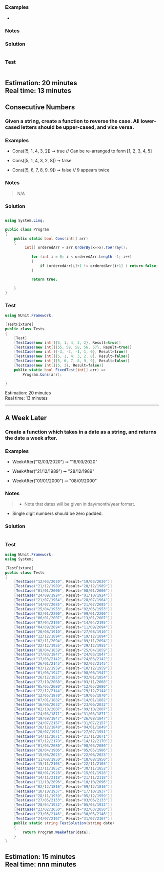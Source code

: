 ##
### 

### Examples
- 
### Notes
> 
### Solution
```cs

```
### Test
```cs

```
Estimation: 20 minutes
<br> Real time: 13 minutes
--------------------------


## Consecutive Numbers
### Given a string, create a function to reverse the case. All lower-cased letters should be upper-cased, and vice versa.

### Examples
- Cons([5, 1, 4, 3, 2]) ➞ true
// Can be re-arranged to form [1, 2, 3, 4, 5]

- Cons([5, 1, 4, 3, 2, 8]) ➞ false

- Cons([5, 6, 7, 8, 9, 9]) ➞ false
// 9 appears twice
### Notes
> N/A
### Solution
```cs

using System.Linq;

public class Program
{
	public static bool Cons(int[] arr)
	{
		 int[] orderedArr = arr.OrderBy(x=>x).ToArray();
           
            for (int i = 0; i < orderedArr.Length -1; i++)
            {
                if (orderedArr[i]+1 != orderedArr[i+1] ) return false;
            }

            return true;
       
	}
}
```
### Test
```cs
using NUnit.Framework;

[TestFixture]
public class Tests
{
	[Test]
	[TestCase(new int[]{5, 1, 4, 3, 2}, Result=true)]
	[TestCase(new int[]{55, 59, 58, 56, 57}, Result=true)]
	[TestCase(new int[]{-3, -2, -1, 1, 0}, Result=true)]
	[TestCase(new int[]{5, 1, 4, 3, 2, 8}, Result=false)]
	[TestCase(new int[]{5, 6, 7, 8, 9, 9}, Result=false)]
	[TestCase(new int[]{5, 3}, Result=false)]
	public static bool FixedTest(int[] arr) =>
		Program.Cons(arr);

}
```
Estimation: 20 minutes
<br> Real time: 13 minutes

------------------------------





## A Week Later
### Create a function which takes in a date as a string, and returns the date a week after.

### Examples
- WeekAfter("12/03/2020") ➞ "19/03/2020"

- WeekAfter("21/12/1989") ➞ "28/12/1989"

- WeekAfter("01/01/2000") ➞ "08/01/2000"
### Notes
> - Note that dates will be given in day/month/year format.
- Single digit numbers should be zero padded.
### Solution
```cs

```
### Test
```cs
using NUnit.Framework;
using System;

[TestFixture]
public class Tests
{
	[TestCase("12/03/2020", Result="19/03/2020")]
	[TestCase("21/12/1989", Result="28/12/1989")]
	[TestCase("01/01/2000", Result="08/01/2000")]
	[TestCase("24/09/1924", Result="01/10/1924")]
	[TestCase("21/07/1964", Result="28/07/1964")]
	[TestCase("14/07/2085", Result="21/07/2085")]
	[TestCase("25/04/1953", Result="02/05/1953")]
	[TestCase("02/01/2200", Result="09/01/2200")]
	[TestCase("06/01/2007", Result="13/01/2007")]
	[TestCase("07/04/2195", Result="14/04/2195")]
	[TestCase("04/09/2094", Result="11/09/2094")]
	[TestCase("20/08/1910", Result="27/08/1910")]
	[TestCase("12/12/1894", Result="19/12/1894")]
	[TestCase("02/11/2094", Result="09/11/2094")]
	[TestCase("22/12/1955", Result="29/12/1955")]
	[TestCase("18/04/1859", Result="25/04/1859")]
	[TestCase("17/03/1847", Result="24/03/1847")]
	[TestCase("17/03/2142", Result="24/03/2142")]
	[TestCase("26/01/2145", Result="02/02/2145")]
	[TestCase("03/12/1959", Result="10/12/1959")]
	[TestCase("01/06/1947", Result="08/06/1947")]
	[TestCase("26/12/1853", Result="02/01/1854")]
	[TestCase("27/10/2068", Result="03/11/2068")]
	[TestCase("05/05/2080", Result="12/05/2080")]
	[TestCase("22/12/2144", Result="29/12/2144")]
	[TestCase("12/05/1870", Result="19/05/1870")]
	[TestCase("07/01/1882", Result="14/01/1882")]
	[TestCase("16/06/2032", Result="23/06/2032")]
	[TestCase("02/10/2007", Result="09/10/2007")]
	[TestCase("24/03/1871", Result="31/03/1871")]
	[TestCase("19/08/1847", Result="26/08/1847")]
	[TestCase("24/07/2157", Result="31/07/2157")]
	[TestCase("28/12/1848", Result="04/01/1849")]
	[TestCase("20/07/1951", Result="27/07/1951")]
	[TestCase("14/11/2071", Result="21/11/2071")]
	[TestCase("07/12/2170", Result="14/12/2170")]
	[TestCase("01/03/2080", Result="08/03/2080")]
	[TestCase("28/04/1906", Result="05/05/1906")]
	[TestCase("15/06/2023", Result="22/06/2023")]
	[TestCase("11/08/1950", Result="18/08/1950")]
	[TestCase("15/11/2103", Result="22/11/2103")]
	[TestCase("23/11/1852", Result="30/11/1852")]
	[TestCase("08/01/1928", Result="15/01/1928")]
	[TestCase("14/11/2118", Result="21/11/2118")]
	[TestCase("11/10/2096", Result="18/10/2096")]
	[TestCase("02/12/1816", Result="09/12/1816")]
	[TestCase("10/10/1937", Result="17/10/1937")]
	[TestCase("28/11/1959", Result="05/12/1959")]
	[TestCase("27/05/2133", Result="03/06/2133")]
	[TestCase("28/04/1932", Result="05/05/1932")]
	[TestCase("23/02/2050", Result="02/03/2050")]
	[TestCase("23/05/2146", Result="30/05/2146")]
	[TestCase("24/07/2167", Result="31/07/2167")]
  	public static string TestSolution(string date)
    {
        return Program.WeekAfter(date);
    }
}
```
Estimation: 15 minutes
<br> Real time: nnn minutes
--------------------------



